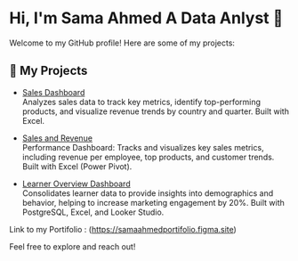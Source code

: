 # Hi, I'm Sama Ahmed A Data Anlyst  👋

Welcome to my GitHub profile! Here are some of my projects:

## 🚀 My Projects

- [Sales Dashboard](https://github.com/samaahmed-1/project-one)  
 Analyzes sales data to track key metrics, identify top-performing products, and visualize revenue trends by country and quarter. Built with Excel.

- [Sales and Revenue](https://github.com/samaahmed-1/project-two)  
 Performance Dashboard: Tracks and visualizes key sales metrics, including revenue per employee, top products, and customer trends. Built with Excel (Power Pivot).

- [Learner Overview Dashboard](https://github.com/samaahmed-1/project-three)  
 Consolidates learner data to provide insights into demographics and behavior, helping to increase marketing engagement by 20%. Built with PostgreSQL, Excel, and Looker Studio.

Link to my Portifolio : (https://samaahmedportifolio.figma.site)

Feel free to explore and reach out!
